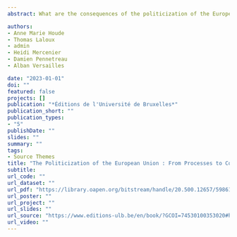 ```yaml
---
abstract: What are the consequences of the politicization of the European Union (EU) for the EU and European societies? While it is commonly assumed that politicization processes shape the EU, this book argues for the necessity to analyse politicization processes in terms of their consequences. It unpacks such consequences with a methodological pluralism which mobilizes conceptual approaches ranging from political sociology to intergovernmentalism and postfunctionalism. This book encompasses discussions on topics as diverse as public opinion, voting behaviour, public discourses, EU policy and policymaking, and European integration. These critical conversations make three key contributions to advance the scholarship. First, they show that both citizens and actors are reactive to the constraints and opportunities engendered by EU politicization. Second, they highlight how EU politicization produces differentiated consequences across countries, contexts, and issues. Third, the book strongly suggests that such consequences are best grasped in a dynamic way, reflecting on how episodes or strategies of (de)politicization are often complex rather than linear and systematic. Thus, our focus here shifts from analysing EU politicization processes per se, to in-depth empirical and normative analyses which grapple with their consequences.

authors:
- Anne Marie Houde
- Thomas Laloux
- admin
- Heidi Mercenier
- Damien Pennetreau
- Alban Versailles

date: "2023-01-01"
doi: ""
featured: false
projects: []
publication: "*Éditions de l'Université de Bruxelles*"
publication_short: ""
publication_types:
- "5"
publishDate: ""
slides: ""
summary: ""
tags:
- Source Themes
title: "The Politicization of the European Union : From Processes to Consequences"
subtitle: 
url_code: ""
url_dataset: ""
url_pdf: "https://library.oapen.org/bitstream/handle/20.500.12657/59861/The%20politicization%20of%20the%20European%20Union%20OAPEN.pdf?sequence=1&isAllowed=y"
url_poster: ""
url_project: ""
url_slides: ""
url_source: "https://www.editions-ulb.be/en/book/?GCOI=74530100353020#h2tabDetails"
url_video: ""
---
```



